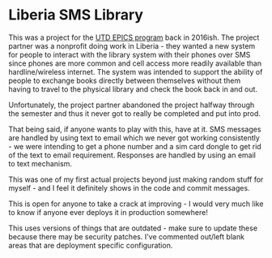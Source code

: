 # Liberia SMS Library

This was a project for the [UTD EPICS program](https://epics.utdallas.edu/) back in 2016ish. The project partner was a nonprofit
doing work in Liberia - they wanted a new system for people to interact with the library system with their phones over SMS since 
phones are more common and cell access more readily available than hardline/wireless internet. The system was intended to support the ability 
of people to exchange books directly between themselves without them having to travel to the physical library and check the book back in and out. 

Unfortunately, the project partner abandoned the project halfway through the semester and thus it never got to really be completed and put into prod. 

That being said, if anyone wants to play with this, have at it. SMS messages are handled by using text to email which we never got working consistently - 
we were intending to get a phone number and a sim card dongle to get rid of the text to email requirement. Responses are handled by using an email to text mechanism. 

This was one of my first actual projects beyond just making random stuff for myself - and I feel it definitely shows in the code and commit messages. 

This is open for anyone to take a crack at improving - I would very much like to know if anyone ever deploys it in production somewhere!

This uses versions of things that are outdated - make sure to update these because there may be security patches. I've commented out/left blank areas that are deployment specific configuration.